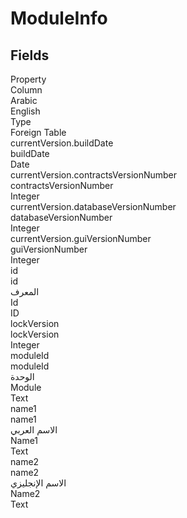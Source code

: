 # ModuleInfo

<ContentFilter/>

<div class='searchable'>

## Fields

<div class="nama-table">
<div class="row header-row">
<div class="cell">Property</div>
<div class="cell">Column</div>
<div class="cell">Arabic</div>
<div class="cell">English</div>
<div class="cell">Type</div>
<div class="cell">Foreign Table</div>
</div><div class="row searchable" id="currentVersion.buildDate">
<div class="cell" data-label="Property">currentVersion.buildDate</div>
<div class="cell" data-label="Column">buildDate</div>
<div class="cell" data-label="Arabic"></div>
<div class="cell" data-label="English"></div>
<div class="cell" data-label="Type">Date</div>

</div>

<div class="row searchable" id="currentVersion.contractsVersionNumber">
<div class="cell" data-label="Property">currentVersion.contractsVersionNumber</div>
<div class="cell" data-label="Column">contractsVersionNumber</div>
<div class="cell" data-label="Arabic"></div>
<div class="cell" data-label="English"></div>
<div class="cell" data-label="Type">Integer</div>

</div>

<div class="row searchable" id="currentVersion.databaseVersionNumber">
<div class="cell" data-label="Property">currentVersion.databaseVersionNumber</div>
<div class="cell" data-label="Column">databaseVersionNumber</div>
<div class="cell" data-label="Arabic"></div>
<div class="cell" data-label="English"></div>
<div class="cell" data-label="Type">Integer</div>

</div>

<div class="row searchable" id="currentVersion.guiVersionNumber">
<div class="cell" data-label="Property">currentVersion.guiVersionNumber</div>
<div class="cell" data-label="Column">guiVersionNumber</div>
<div class="cell" data-label="Arabic"></div>
<div class="cell" data-label="English"></div>
<div class="cell" data-label="Type">Integer</div>

</div>

<div class="row searchable" id="id">
<div class="cell" data-label="Property">id</div>
<div class="cell" data-label="Column">id</div>
<div class="cell" data-label="Arabic">المعرف</div>
<div class="cell" data-label="English">Id</div>
<div class="cell" data-label="Type">ID</div>

</div>

<div class="row searchable" id="lockVersion">
<div class="cell" data-label="Property">lockVersion</div>
<div class="cell" data-label="Column">lockVersion</div>
<div class="cell" data-label="Arabic"></div>
<div class="cell" data-label="English"></div>
<div class="cell" data-label="Type">Integer</div>

</div>

<div class="row searchable" id="moduleId">
<div class="cell" data-label="Property">moduleId</div>
<div class="cell" data-label="Column">moduleId</div>
<div class="cell" data-label="Arabic">الوحدة</div>
<div class="cell" data-label="English">Module</div>
<div class="cell" data-label="Type">Text</div>

</div>

<div class="row searchable" id="name1">
<div class="cell" data-label="Property">name1</div>
<div class="cell" data-label="Column">name1</div>
<div class="cell" data-label="Arabic">الاسم العربي</div>
<div class="cell" data-label="English">Name1</div>
<div class="cell" data-label="Type">Text</div>

</div>

<div class="row searchable" id="name2">
<div class="cell" data-label="Property">name2</div>
<div class="cell" data-label="Column">name2</div>
<div class="cell" data-label="Arabic">الاسم الإنجليزي</div>
<div class="cell" data-label="English">Name2</div>
<div class="cell" data-label="Type">Text</div>

</div>


</div>
</div>

